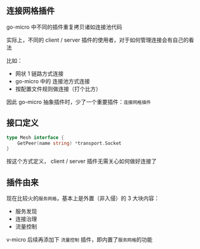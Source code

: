 ## 连接网格插件

go-micro 中不同的插件重复拷贝诸如连接池代码

实际上，不同的 client / server 插件的使用者，对于如何管理连接会有自己的看法

比如：
- 网状 1 链路方式连接
- go-micro 中的 连接池方式连接
- 按配置文件规则做连接（打个比方）

因此 go-micro 抽象插件时，少了一个重要插件：`连接网格插件`


## 接口定义

```go
type Mesh interface {
    GetPeer(name string) *transport.Socket
}
```

按这个方式定义， client / server 插件无需关心如何做好连接了

## 插件由来

现在比较火的`服务网格`，基本上是外置（非入侵）的 3 大块内容：
- 服务发现
- 连接治理
- 流量控制

v-micro 后续再添加下 `流量控制` 插件，即内置了`服务网格`的功能
